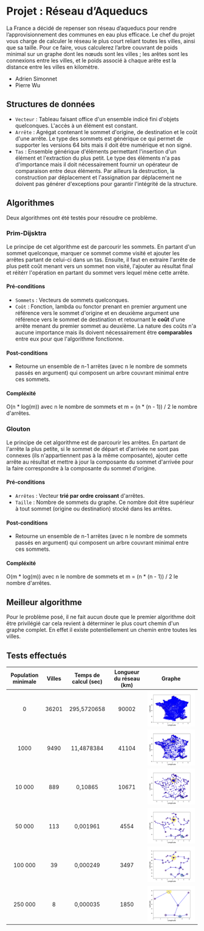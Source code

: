 # Projet : Réseau d’Aqueducs
La France a décidé de repenser son réseau d’aqueducs pour rendre l’approvisionnement des communes en eau plus efficace. Le chef du projet vous charge de calculer le réseau le plus court reliant toutes les villes, ainsi que sa taille. Pour ce faire, vous calculerez l’arbre couvrant de poids minimal sur un graphe dont les nœuds sont les villes ; les arêtes sont les connexions entre les villes, et le poids associé à chaque arête est la distance entre les villes en kilomètre.
- Adrien Simonnet
- Pierre Wu
## Structures de données
- `Vecteur` : Tableau faisant office d'un ensemble indicé fini d'objets quelconques. L'accès à un élément est constant.
- `Arrête` : Agrégat contenant le sommet d'origine, de destination et le coût d'une arrête. Le type des sommets est générique ce qui permet de supporter les versions 64 bits mais il doit être numérique et non signé.
- `Tas` : Ensemble générique d'éléments permettant l'insertion d'un élément et l'extraction du plus petit. Le type des éléments n'a pas d'importance mais il doit nécessairement fournir un opérateur de comparaison entre deux éléments. Par ailleurs la destruction, la construction par déplacement et l'assignation par déplacement ne doivent pas générer d'exceptions pour garantir l'intégrité de la structure.
## Algorithmes
Deux algorithmes ont été testés pour résoudre ce problème.
### Prim-Dijsktra
Le principe de cet algorithme est de parcourir les sommets. En partant d'un sommet quelconque, marquer ce sommet comme visité et ajouter les arrêtes partant de celui-ci dans un tas. Ensuite, il faut en extraire l'arrête de plus petit coût menant vers un sommet non visité, l'ajouter au résultat final et réitérr l'opération en partant du sommet vers lequel mène cette arrête.
#### Pré-conditions
- `Sommets` : Vecteurs de sommets quelconques.
- `Coût` : Fonction, lambda ou fonctor prenant en premier argument une référence vers le sommet d'origine et en deuxième argument une référence vers le sommet de destination et retournant le **coût** d'une arrête menant du premier sommet au deuxième. La nature des coûts n'a aucune importance mais ils doivent nécessairement être **comparables** entre eux pour que l'algorithme fonctionne.
#### Post-conditions
- Retourne un ensemble de n-1 arrêtes (avec n le nombre de sommets passés en argument) qui composent un arbre couvrant minimal entre ces sommets.
#### Compléxité
O(n * log(m)) avec n le nombre de sommets et m = (n * (n - 1)) / 2 le nombre d'arrêtes.
### Glouton
Le principe de cet algorithme est de parcourir les arrêtes. En partant de l'arrête la plus petite, si le sommet de départ et d'arrivée ne sont pas connexes (ils n'appartiennent pas à la même composante), ajouter cette arrête au résultat et mettre à jour la composante du sommet d'arrivée pour la faire correspondre à la composante du sommet d'origine.
#### Pré-conditions
- `Arrêtes` : Vecteur **trié par ordre croissant** d'arrêtes.
- `Taille` : Nombre de sommets du graphe. Ce nombre doit être supérieur à tout sommet (origine ou destination) stocké dans les arrêtes.
#### Post-conditions
- Retourne un ensemble de n-1 arrêtes (avec n le nombre de sommets passés en argument) qui composent un arbre couvrant minimal entre ces sommets.
#### Compléxité
O(m * log(m)) avec n le nombre de sommets et m = (n * (n - 1)) / 2 le nombre d'arrêtes.
## Meilleur algorithme
Pour le problème posé, il ne fait aucun doute que le premier algorithme doit être privilégié car cela revient à déterminer le plus court chemin d'un graphe complet. En effet il existe potentiellement un chemin entre toutes les villes.
## Tests effectués
Population minimale  | Villes | Temps de calcul (sec) | Longueur du réseau (km) | Graphe
:------------------: | :----: | :-------------------: | :---------------------: | :----:
0                    | 36201  | 295,5720658           | 90002                   | ![0 habitant et plus](./0.png "0 habitant et plus")
1000                 | 9490   | 11,4878384            | 41104                   | ![1 000 habitants et plus](./1000.png "1 000 habitants et plus")
10 000               | 889    | 0,10865               | 10671                   | ![10 000 habitants et plus](./10000.png "10 000 habitants et plus")
50 000               | 113    | 0,001961              | 4554                    | ![50 000 habitants et plus](./50000.png "50 000 habitants et plus")
100 000              | 39     | 0,000249              | 3497                    | ![100 000 habitants et plus](./100000.png "100 000 habitants et plus")
250 000              | 8      | 0,000035              | 1850                    | ![250 000 habitants et plus](./250000.png "250 000 habitants et plus")
